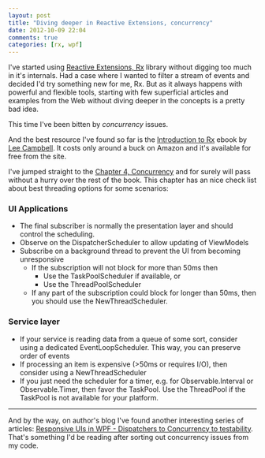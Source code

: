 ```yaml
---
layout: post
title: "Diving deeper in Reactive Extensions, concurrency"
date: 2012-10-09 22:04
comments: true
categories: [rx, wpf]
---
```

I've started using [Reactive Extensions, Rx](http://msdn.microsoft.com/en-us/data/gg577609.aspx) library without digging too much in it's internals. Had a case where I wanted to filter a stream of events and decided I'd try something new for me, Rx. But as it always happens with powerful and flexible tools, starting with few superficial articles and examples from the Web without diving deeper in the concepts is a pretty bad idea.

This time I've been bitten by *concurrency* issues.
<!-- more -->
And the best resource I've found so far is the [Introduction to Rx](http://www.introtorx.com/) ebook by [Lee Campbell](http://leecampbell.blogspot.co.uk/). It costs only around a buck on Amazon and it's available for free from the site.

I've jumped straight to the [Chapter 4, Concurrency](http://www.introtorx.com/Content/v1.0.10621.0/15_SchedulingAndThreading.html) and for surely will pass without a hurry over the rest of the book. This chapter has an nice check list about best threading options for some scenarios:

### UI Applications
- The final subscriber is normally the presentation layer and should control the scheduling.
- Observe on the DispatcherScheduler to allow updating of ViewModels
- Subscribe on a background thread to prevent the UI from becoming unresponsive
  - If the subscription will not block for more than 50ms then
    - Use the TaskPoolScheduler if available, or
    - Use the ThreadPoolScheduler
  - If any part of the subscription could block for longer than 50ms, then you should use the NewThreadScheduler.

### Service layer
- If your service is reading data from a queue of some sort, consider using a dedicated EventLoopScheduler. This way, you can preserve order of events
- If processing an item is expensive (>50ms or requires I/O), then consider using a NewThreadScheduler
- If you just need the scheduler for a timer, e.g. for Observable.Interval or Observable.Timer, then favor the TaskPool. Use the ThreadPool if the TaskPool is not available for your platform.

----

And by the way, on author's blog I've found another interesting series of articles: [Responsive UIs in WPF - Dispatchers to Concurrency to testability](http://leecampbell.blogspot.co.uk/2009/01/responsive-uis-in-wpf-dispatchers-to.html). That's something I'd be reading after sorting out concurrency issues from my code.
